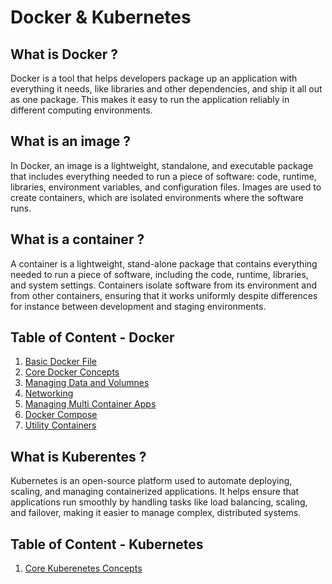 # Docker & Kubernetes

## What is Docker ?

Docker is a tool that helps developers package up an application with everything it needs, like libraries and other dependencies, and ship it all out as one package. This makes it easy to run the application reliably in different computing environments.

## What is an image ?

In Docker, an image is a lightweight, standalone, and executable package that includes everything needed to run a piece of software: code, runtime, libraries, environment variables, and configuration files. Images are used to create containers, which are isolated environments where the software runs.

## What is a container ?

A container is a lightweight, stand-alone package that contains everything needed to run a piece of software, including the code, runtime, libraries, and system settings. Containers isolate software from its environment and from other containers, ensuring that it works uniformly despite differences for instance between development and staging environments.

## Table of Content - Docker

1. [Basic Docker File](./1.Introduction/)
2. [Core Docker Concepts](./2.Docker-Core-Concepts/)
3. [Managing Data and Volumnes](./3.Managing-Data-and-Volumes/)
4. [Networking](./4.Networking/)
5. [Managing Multi Container Apps](./5.Multi-Container-App/)
6. [Docker Compose](./6.Docker-Compose/)
7. [Utility Containers](./7.Utility-Containers/)

## What is Kuberentes ?

Kubernetes is an open-source platform used to automate deploying, scaling, and managing containerized applications. It helps ensure that applications run smoothly by handling tasks like load balancing, scaling, and failover, making it easier to manage complex, distributed systems.

## Table of Content - Kubernetes

1. [Core Kuberenetes Concepts](./01.%20Kubernetes-Core-Concepts/)
